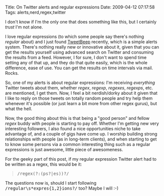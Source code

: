 Title: On Twitter alerts and regular expressions
Date: 2009-04-12 07:17:58
Tags: alerts,nerd,regex,twitter

I don't know if I'm the only one that does something like this, but I certainly <em>trust</em> I'm not alone.

I love regular expressions (to which some people say there's nothing <em>regular</em> about) and I just found <a href="http://tweetbeep.com">TweetBeep</a> recently, which is a simple alerts system. There's nothing really new or innovative about it, given that you can get the results yourself using advanced search on Twitter and consuming the results from a feed. However, I for sure, I don't want to spend time setting any of that up, and they do that quite easily, which is the whole difference, ease of use. You can get the results on time intervals via mail. Rocks.

So, one of my alerts is about regular expressions: I'm receiving <em>everything</em> Twitter tweets about them, whether <em>regex</em>, <em>regexp</em>, <em>regexes</em>, <em>regexps</em>, etc. are mentioned, I get them. Now, I feel a bit nerdish/dorky about it given that I like to reply on those tweets on totally random people and try help them whenever it's possible (or just learn a bit more from other regex gurus), but what the hell.

Now, the good thing about this is that being a "good person" and fellow <em>regex</em> buddy with people is starting to pay off. Whether I'm getting new very interesting followers, I also found a nice opportunities niche to take advantage of, and a couple of gigs have come up. I worship building strong relationships with people (as in long-term clients), and when starting to get to know some persons via a common interesting thing such as a regular expressions is just awesome, little piece of awesomeness.

For the geeky part of this post, if my regular expression Twitter alert had to be written as a regex, this would be it:
<blockquote><tt>/regex(?:(ps?|es))?/</tt></blockquote>
The questions now is, should I start following <tt>/regular\s*expres{1,2}ions?/</tt> too? Maybe I will :-)